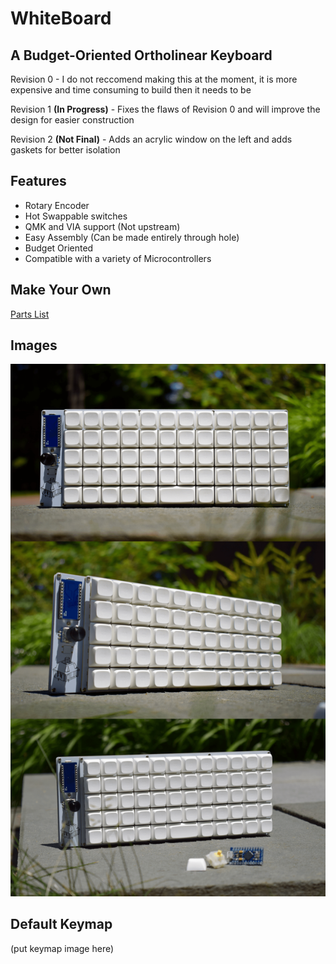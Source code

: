 # WhiteBoard

## A Budget-Oriented Ortholinear Keyboard

Revision 0 - I do not reccomend making this at the moment, it is more expensive and time consuming to build then it needs to be

Revision 1 **(In Progress)** - Fixes the flaws of Revision 0 and will improve the design for easier construction

Revision 2 **(Not Final)** - Adds an acrylic window on the left and adds gaskets for better isolation

## Features
- Rotary Encoder
- Hot Swappable switches
- QMK and VIA support (Not upstream)
- Easy Assembly (Can be made entirely through hole)
- Budget Oriented
- Compatible with a variety of Microcontrollers

## Make Your Own
[Parts List](PartsList.md)

## Images
![Keyboard](resources/photoshoot.png)

## Default Keymap
(put keymap image here)
